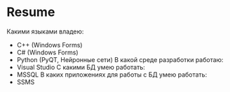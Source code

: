# Resume
Какими языками владею: 
* C++ (Windows Forms)
* C# (Windows Forms)
* Python (PyQT, Нейронные сети)
В какой среде разработки работаю: 
* Visual Studio 
С какими БД умею работать: 
* MSSQL
В каких приложениях для работы с БД умею работать: 
* SSMS
